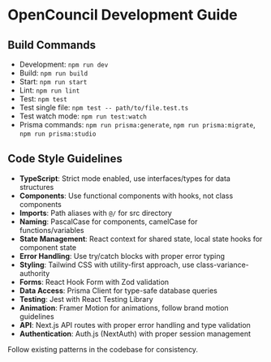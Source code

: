 # OpenCouncil Development Guide

## Build Commands
- Development: `npm run dev`
- Build: `npm run build`
- Start: `npm run start`
- Lint: `npm run lint`
- Test: `npm test`
- Test single file: `npm test -- path/to/file.test.ts`
- Test watch mode: `npm run test:watch`
- Prisma commands: `npm run prisma:generate`, `npm run prisma:migrate`, `npm run prisma:studio`

## Code Style Guidelines
- **TypeScript**: Strict mode enabled, use interfaces/types for data structures
- **Components**: Use functional components with hooks, not class components
- **Imports**: Path aliases with `@/` for src directory
- **Naming**: PascalCase for components, camelCase for functions/variables
- **State Management**: React context for shared state, local state hooks for component state
- **Error Handling**: Use try/catch blocks with proper error typing
- **Styling**: Tailwind CSS with utility-first approach, use class-variance-authority
- **Forms**: React Hook Form with Zod validation
- **Data Access**: Prisma Client for type-safe database queries
- **Testing**: Jest with React Testing Library
- **Animation**: Framer Motion for animations, follow brand motion guidelines
- **API**: Next.js API routes with proper error handling and type validation
- **Authentication**: Auth.js (NextAuth) with proper session management

Follow existing patterns in the codebase for consistency.